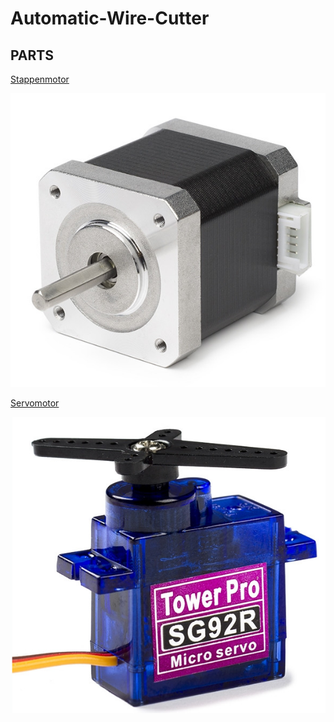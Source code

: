 # Automatic-Wire-Cutter

## PARTS

[Stappenmotor](https://www.123-3d.nl/123-3D-NEMA17-stappenmotor-1-8-graden-per-stap-48-mm-lang-4-8-kg-cm-SL42S248A102-0524-i3422-t14804.html)

![Stappenmotor](./img/stappenmotor.PNG)

[Servomotor](https://www.123-3d.nl/search/?search=servo)

![Servomotor](./img/servo.PNG)
